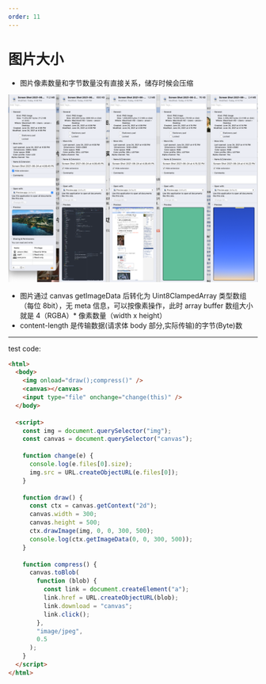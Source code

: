```yaml
---
order: 11
---
```


# 图片大小

- 图片像素数量和字节数量没有直接关系，储存时候会压缩

![image](../assets/images/2021-6-1.png)

- 图片通过 canvas getImageData 后转化为 Uint8ClampedArray 类型数组（每位 8bit），无 meta 信息，可以按像素操作，此时 array buffer 数组大小就是 4（RGBA）\* 像素数量（width x height）
- content-length 是传输数据(请求体 body 部分,实际传输)的字节(Byte)数

---

test code:

```html
<html>
  <body>
    <img onload="draw();compress()" />
    <canvas></canvas>
    <input type="file" onchange="change(this)" />
  </body>

  <script>
    const img = document.querySelector("img");
    const canvas = document.querySelector("canvas");

    function change(e) {
      console.log(e.files[0].size);
      img.src = URL.createObjectURL(e.files[0]);
    }

    function draw() {
      const ctx = canvas.getContext("2d");
      canvas.width = 300;
      canvas.height = 500;
      ctx.drawImage(img, 0, 0, 300, 500);
      console.log(ctx.getImageData(0, 0, 300, 500));
    }

    function compress() {
      canvas.toBlob(
        function (blob) {
          const link = document.createElement("a");
          link.href = URL.createObjectURL(blob);
          link.download = "canvas";
          link.click();
        },
        "image/jpeg",
        0.5
      );
    }
  </script>
</html>
```
